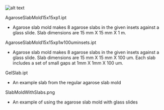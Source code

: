 ![alt text](https://github.com/Laboratory-of-Mol-and-Comp-Genomics/LMCG_CADs/edit/main/AgaroseSlabMold/SlabMoldWithSlabs.png)

AgaroseSlabMold15x15xp1.ipt
- Agarose slab mold makes 8 agarose slabs in the given insets against a glass slide. Slab dimensions are 15 mm X 15 mm X 1 m. 

AgaroseSlabMold15x15xp1w100uminsets.ipt
- Agarose slab mold makes 8 agarose slabs in the given insets against a glass slide. Slab dimensions are 15 mm X 15 mm X 100 um. Each slab includes a set of small gaps at 1mm X 1mm X 100 um.

GelSlab.ipt
- An example slab from the regular agarose slab mold

SlabMoldWithSlabs.png
- An example of using the agarose slab mold with glass slides
